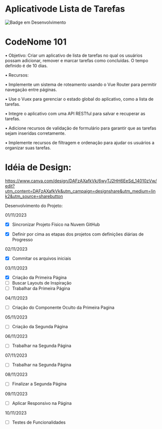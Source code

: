 # Aplicativode Lista de Tarefas

![Badge em Desenvolvimento](http://img.shields.io/static/v1?label=STATUS&message=EM%20DESENVOLVIMENTO&color=GREEN&style=for-the-badge)

# CodeNome 101

•	Objetivo: Criar um aplicativo de lista de tarefas no qual os usuários possam adicionar, remover e marcar tarefas como concluídas. O tempo definido é de 10 dias.

•	Recursos:

•	Implemente um sistema de roteamento usando o Vue Router para permitir navegação entre páginas.

•	Use o Vuex para gerenciar o estado global do aplicativo, como a lista de tarefas.

•	Integre o aplicativo com uma API RESTful para salvar e recuperar as tarefas.

•	Adicione recursos de validação de formulário para garantir que as tarefas sejam inseridas corretamente.

•	Implemente recursos de filtragem e ordenação para ajudar os usuários a organizar suas tarefas.

# Idéia de Design:
https://www.canva.com/design/DAFzAXafkVk/6wyTJ2HH6EeSd_14010zVw/edit?utm_content=DAFzAXafkVk&utm_campaign=designshare&utm_medium=link2&utm_source=sharebutton

Desenvolvimento do Projeto: 

01/11/2023

-[x] Sincronizar Projeto Físico na Nuvem GitHub
-[x] Definir por cima as etapas dos projetos com definições diárias de Progresso



02/11/2023

-[x] Commitar os arquivos iniciais 


03/11/2023

-[x] Criação da Primeira Página 
-[ ] Buscar Layouts de Inspiração
-[ ] Trabalhar da Primeira Página 

04/11/2023

-[ ] Criação do Componente Oculto da Primeira Pagina

05/11/2023

-[ ] Criação da Segunda Página

06/11/2023

-[ ] Trabalhar na Segunda Página

07/11/2023

-[ ] Trabalhar na Segunda Página

08/11/2023

-[ ] Finalizar a Segunda Página

09/11/2023

-[ ] Aplicar Responsivo na Página

10/11/2023

-[ ] Testes de Funcionalidades



